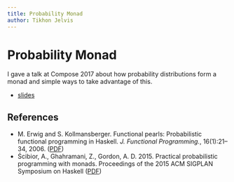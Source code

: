 ```yaml
---
title: Probability Monad
author: Tikhon Jelvis
---
```


<div class="content">

# Probability Monad

I gave a talk at Compose 2017 about how probability distributions form a monad and simple ways to take advantage of this.

  * [slides](slides.html)
  
## References

  * M. Erwig and S. Kollmansberger. Functional pearls: Probabilistic functional programming in Haskell. *J. Functional Programming.*, 16(1):21–34, 2006. ([PDF][pfp])
  *  Ścibior, A., Ghahramani, Z., Gordon, A. D. 2015. Practical probabilistic programming with monads. Proceedings of the 2015 ACM SIGPLAN Symposium on Haskell ([PDF][pppm])
  
  [pfp]: https://web.engr.oregonstate.edu/~erwig/papers/PFP_JFP06.pdf
  [pppm]: http://mlg.eng.cam.ac.uk/pub/pdf/SciGhaGor15.pdf

</div>
